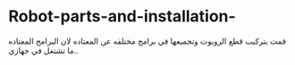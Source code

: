 # Robot-parts-and-installation-
قمت بتركيب قطع الروبوت وتجميعها في برامج مختلفه عن المعتاده لان البرامج المعتاده ما تشتغل في جهازي..
